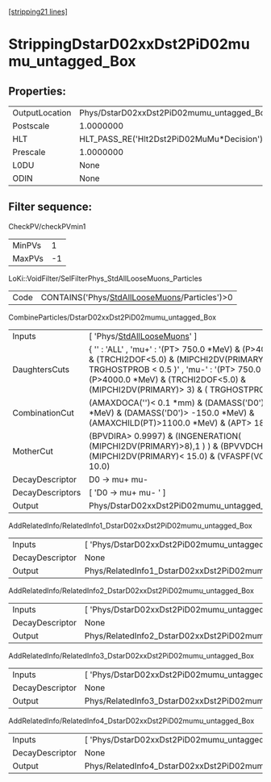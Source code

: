 [[stripping21 lines]](./stripping21-index)

# StrippingDstarD02xxDst2PiD02mumu_untagged_Box

## Properties:

|                |                                                     |
|----------------|-----------------------------------------------------|
| OutputLocation | Phys/DstarD02xxDst2PiD02mumu_untagged_Box/Particles |
| Postscale      | 1.0000000                                           |
| HLT            | HLT_PASS_RE('Hlt2Dst2PiD02MuMu\*Decision')          |
| Prescale       | 1.0000000                                           |
| L0DU           | None                                                |
| ODIN           | None                                                |

## Filter sequence:

CheckPV/checkPVmin1

|        |     |
|--------|-----|
| MinPVs | 1   |
| MaxPVs | -1  |

LoKi::VoidFilter/SelFilterPhys_StdAllLooseMuons_Particles

|      |                                                                                                  |
|------|--------------------------------------------------------------------------------------------------|
| Code | CONTAINS('Phys/[StdAllLooseMuons](./stripping21-commonparticles-stdallloosemuons)/Particles')\>0 |

CombineParticles/DstarD02xxDst2PiD02mumu_untagged_Box

|                  |                                                                                                                                                                                                                                                                    |
|------------------|--------------------------------------------------------------------------------------------------------------------------------------------------------------------------------------------------------------------------------------------------------------------|
| Inputs           | [ 'Phys/[StdAllLooseMuons](./stripping21-commonparticles-stdallloosemuons)' ]                                                                                                                                                                                    |
| DaughtersCuts    | { '' : 'ALL' , 'mu+' : '(PT\> 750.0 \*MeV) & (P\>4000.0 \*MeV) & (TRCHI2DOF\<5.0) & (MIPCHI2DV(PRIMARY)\> 3) & ( TRGHOSTPROB \< 0.5 )' , 'mu-' : '(PT\> 750.0 \*MeV) & (P\>4000.0 \*MeV) & (TRCHI2DOF\<5.0) & (MIPCHI2DV(PRIMARY)\> 3) & ( TRGHOSTPROB \< 0.5 )' } |
| CombinationCut   | (AMAXDOCA('')\< 0.1 \*mm) & (DAMASS('D0')\< 300 \*MeV) & (DAMASS('D0')\> -150.0 \*MeV) & (AMAXCHILD(PT)\>1100.0 \*MeV) & (APT\> 1800.0)                                                                                                                            |
| MotherCut        | (BPVDIRA\> 0.9997) & (INGENERATION( (MIPCHI2DV(PRIMARY)\>8),1 ) ) & (BPVVDCHI2\> 20.0) & (MIPCHI2DV(PRIMARY)\< 15.0) & (VFASPF(VCHI2/VDOF)\< 10.0)                                                                                                                 |
| DecayDescriptor  | D0 -\> mu+ mu-                                                                                                                                                                                                                                                     |
| DecayDescriptors | [ 'D0 -\> mu+ mu- ' ]                                                                                                                                                                                                                                            |
| Output           | Phys/DstarD02xxDst2PiD02mumu_untagged_Box/Particles                                                                                                                                                                                                                |

AddRelatedInfo/RelatedInfo1_DstarD02xxDst2PiD02mumu_untagged_Box

|                 |                                                                  |
|-----------------|------------------------------------------------------------------|
| Inputs          | [ 'Phys/DstarD02xxDst2PiD02mumu_untagged_Box' ]                |
| DecayDescriptor | None                                                             |
| Output          | Phys/RelatedInfo1_DstarD02xxDst2PiD02mumu_untagged_Box/Particles |

AddRelatedInfo/RelatedInfo2_DstarD02xxDst2PiD02mumu_untagged_Box

|                 |                                                                  |
|-----------------|------------------------------------------------------------------|
| Inputs          | [ 'Phys/DstarD02xxDst2PiD02mumu_untagged_Box' ]                |
| DecayDescriptor | None                                                             |
| Output          | Phys/RelatedInfo2_DstarD02xxDst2PiD02mumu_untagged_Box/Particles |

AddRelatedInfo/RelatedInfo3_DstarD02xxDst2PiD02mumu_untagged_Box

|                 |                                                                  |
|-----------------|------------------------------------------------------------------|
| Inputs          | [ 'Phys/DstarD02xxDst2PiD02mumu_untagged_Box' ]                |
| DecayDescriptor | None                                                             |
| Output          | Phys/RelatedInfo3_DstarD02xxDst2PiD02mumu_untagged_Box/Particles |

AddRelatedInfo/RelatedInfo4_DstarD02xxDst2PiD02mumu_untagged_Box

|                 |                                                                  |
|-----------------|------------------------------------------------------------------|
| Inputs          | [ 'Phys/DstarD02xxDst2PiD02mumu_untagged_Box' ]                |
| DecayDescriptor | None                                                             |
| Output          | Phys/RelatedInfo4_DstarD02xxDst2PiD02mumu_untagged_Box/Particles |
